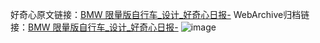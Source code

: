 好奇心原文链接：[BMW 限量版自行车_设计_好奇心日报-](https://www.qdaily.com/articles/9078.html)
WebArchive归档链接：[BMW 限量版自行车_设计_好奇心日报-](http://web.archive.org/web/20190623153748/https://www.qdaily.com/articles/9078.html)
![image](http://ww3.sinaimg.cn/large/007d5XDpgy1g3ve6lyb06j30u03esqfm)